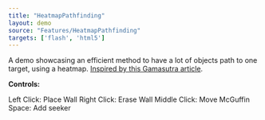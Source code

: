 ```yaml
---
title: "HeatmapPathfinding"
layout: demo
source: "Features/HeatmapPathfinding"
targets: ['flash', 'html5']
---
```


A demo showcasing an efficient method to have a lot of objects path to one target, using a heatmap. [Inspired by this Gamasutra article](http://gamasutra.com/blogs/TylerGlaiel/20121007/178966/Some_experiments_in_pathfinding__AI.php).

**Controls:**

Left Click: Place Wall
Right Click: Erase Wall
Middle Click: Move McGuffin
Space: Add seeker